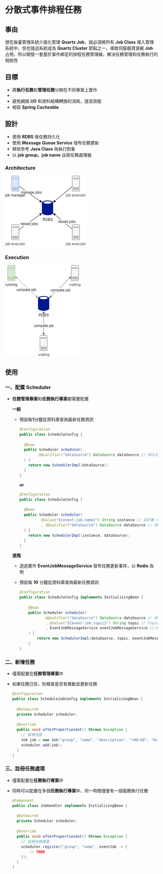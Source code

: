 # 分散式事件排程任務

## 事由

想在後臺管理系統介面化管理 **Quartz Job**，就必須將所有 **Job Class** 導入管理系統中，但也強迫系統成為 **Quartz Cluster** 節點之一，導致伺服器資源被 **Job** 占用，所以開發一套基於事件綁定的排程任務管理器，解決任務管理和任務執行的相依性

## 目標

- 將**執行任務**和**管理任務**分開在不同專案上實作
- 
- 避免網路 __I/O__ 和資料結構轉換的消耗，提高效能
- 相容 __Spring Cacheable__


## 設計

- 使用 **RDBS** 做任務持久化
- 使用 **Message Queue Service** 發布任務更新
- 移除參考 **Java Class** 為執行對象
- 以 **job group、job name** 註冊任務處理器

### Architecture

![](./images/event_job.png)

### Execution

![](./images/job_running.png)

## 使用

### 一、配置 **Scheduler**
  
  * **任務管理專案**和**任務執行專案**都需要配置
  
    **一般**

    * 預設每**1**分鐘從資料庫查詢最新任務資訊

      ```java
      @Configuration
      public class ScheduleConfig {

        @Bean
        public Scheduler scheduler(
               @Qualifier("dataSource") DataSource dataSource // 持久化資料庫來源
        ) {
          return new SchedulerImpl(dataSource);
        }
      }
      ```
      
      **or**
      
      ```java
      @Configuration
      public class ScheduleConfig {

        @Bean
        public Scheduler scheduler(
                @Value("${event-job.name}") String instance // 自訂義 schedule instance 名稱
                , @Qualifier("dataSource") DataSource dataSource // 持久化資料庫來源
        ) {
          return new SchedulerImpl(instance, dataSource);
        }
      }
      
      ```
  
    **進階**

      * 透過實作 **EventJobMessageService** 發布任務更新事件，以 **Redis** 為例
      * 預設每 **10** 分鐘從資料庫查詢最新任務資訊
      
        ```java
        @Configuration
        public class ScheduleConfig implements InitializingBean {

            @Bean
            public Scheduler scheduler(
                    @Qualifier("dataSource") DataSource dataSource // 持久化資料庫來源
                    , @Value("${event-job.topic}") String topic // Topic
                    , EventJobMessageService eventJobMessageService // MessageService
            ) {
                return new SchedulerImpl(dataSource, topic, eventJobMessageService);
            }
        }
        ```
      

### 二、新增任務
  
  * 僅需配置在**任務管理專案**中
  * 如果任務已存，則檢查是否有異動並更新任務

    ```java
    @Configuration
    public class ScheduleJobConfig implements InitializingBean {

      @Autowired
      private Scheduler scheduler;

      @Override
      public void afterPropertiesSet() throws Exception {
        // 新增任務
        Job job = new Job("group", "name", "description", "+00:00", "0/1 * * * * ?", true, null);
        scheduler.add(job);
      }
    }
    ```

### 三、註冊任務處理
  
  * 僅需配置在**任務執行專案**中
  * 同時可以配置在多個**任務執行專案**中，同一時間僅會有一個服務執行任務

    ```java
    @Component
    public class JobHandler implements InitializingBean {

      @Autowired
      private Scheduler scheduler;

      @Override
      public void afterPropertiesSet() throws Exception {
        // 註冊任務處理
        scheduler.register("group", "name", eventJob -> {
            // TODO
        });
      }
    }
    ```
